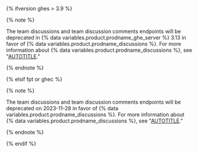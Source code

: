 {% ifversion ghes > 3.9 %}

{% note %}

The team discussions and team discussion comments endpoints will be deprecated in {% data variables.product.prodname_ghe_server %} 3.13 in favor of {% data variables.product.prodname_discussions %}. For more information about {% data variables.product.prodname_discussions %}, see "[AUTOTITLE](/discussions)."

{% endnote %}

{% elsif fpt or ghec %}

{% note %}

The team discussions and team discussion comments endpoints will be deprecated on 2023-11-28 in favor of {% data variables.product.prodname_discussions %}. For more information about {% data variables.product.prodname_discussions %}, see "[AUTOTITLE](/discussions)."

{% endnote %}

{% endif %}

